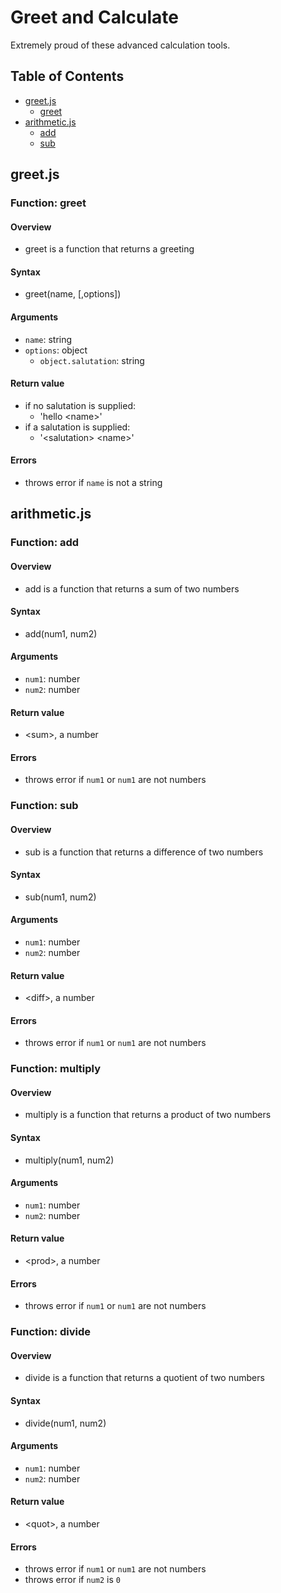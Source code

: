 # Greet and Calculate

Extremely proud of these advanced calculation tools.

## Table of Contents
* [greet.js](#greet.js)
    * [greet](#greet)
* [arithmetic.js](#arithmetic.js)
    * [add](#add)
    * [sub](#sub)

<a name="greet.js"/>

## greet.js

<a name="greet"/>

### Function: greet

#### Overview

* greet is a function that returns a greeting

#### Syntax

* greet(name, [,options])

#### Arguments

* `name`: string
* `options`: object
    * `object.salutation`: string

#### Return value

* if no salutation is supplied:
    * 'hello \<name>'
* if a salutation is supplied:
    * '\<salutation> \<name>'

#### Errors

* throws error if `name` is not a string


<a name="arithmetic.js"/>

## arithmetic.js

<a name="add"/>

### Function: add

#### Overview

* add is a function that returns a sum of two numbers

#### Syntax

* add(num1, num2)

#### Arguments

* `num1`: number
* `num2`: number

#### Return value

* \<sum>, a number

#### Errors

* throws error if `num1` or `num1` are not numbers

<a name="sub"/>

### Function: sub

#### Overview

* sub is a function that returns a difference of two numbers

#### Syntax

* sub(num1, num2)

#### Arguments

* `num1`: number
* `num2`: number

#### Return value

* \<diff>, a number

#### Errors

* throws error if `num1` or `num1` are not numbers

<a name="multiply"/>

### Function: multiply

#### Overview

* multiply is a function that returns a product of two numbers

#### Syntax

* multiply(num1, num2)

#### Arguments

* `num1`: number
* `num2`: number

#### Return value

* \<prod>, a number

#### Errors

* throws error if `num1` or `num1` are not numbers

<a name="divide"/>

### Function: divide

#### Overview

* divide is a function that returns a quotient of two numbers

#### Syntax

* divide(num1, num2)

#### Arguments

* `num1`: number
* `num2`: number

#### Return value

* \<quot>, a number

#### Errors

* throws error if `num1` or `num1` are not numbers
* throws error if `num2` is `0`

